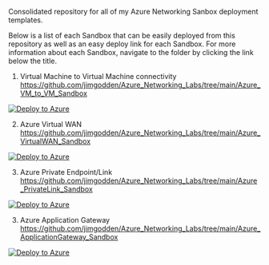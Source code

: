 Consolidated repository for all of my Azure Networking Sanbox deployment templates.

Below is a list of each Sandbox that can be easily deployed from this repository as well as an easy deploy link for each Sandbox.  For more information about each Sandbox, navigate to the folder by clicking the link below the title.

1. Virtual Machine to Virtual Machine connectivity
https://github.com/jimgodden/Azure_Networking_Labs/tree/main/Azure_VM_to_VM_Sandbox

[![Deploy to Azure](https://aka.ms/deploytoazurebutton)](https://portal.azure.com/#create/Microsoft.Template/uri/https%3A%2F%2Fraw.githubusercontent.com%2Fjimgodden%2FAzure_Networking_Labs%2Fmain%2FAzure_VM_to_VM_Sandbox%2Fsrc%2Fmain.json)


2. Azure Virtual WAN
https://github.com/jimgodden/Azure_Networking_Labs/tree/main/Azure_VirtualWAN_Sandbox

[![Deploy to Azure](https://aka.ms/deploytoazurebutton)](https://portal.azure.com/#create/Microsoft.Template/uri/https%3A%2F%2Fraw.githubusercontent.com%2Fjimgodden%2FAzure_Networking_Labs%2Fmain%2FAzure_VirtualWAN_Sandbox%2Fsrc%2Fmain.json)


3. Azure Private Endpoint/Link
https://github.com/jimgodden/Azure_Networking_Labs/tree/main/Azure_PrivateLink_Sandbox

[![Deploy to Azure](https://aka.ms/deploytoazurebutton)](https://portal.azure.com/#create/Microsoft.Template/uri/https%3A%2F%2Fraw.githubusercontent.com%2Fjimgodden%2FAzure_Networking_Labs%2Fmain%2FAzure_PrivateLink_Sandbox%2Fsrc%2Fmain.json)


3. Azure Application Gateway
https://github.com/jimgodden/Azure_Networking_Labs/tree/main/Azure_ApplicationGateway_Sandbox

[![Deploy to Azure](https://aka.ms/deploytoazurebutton)](https://portal.azure.com/#create/Microsoft.Template/uri/https%3A%2F%2Fraw.githubusercontent.com%2Fjimgodden%2FAzure_Networking_Labs%2Fmain%2FAzure_ApplicationGateway_Sandbox%2Fsrc%2Fmain.json)



















